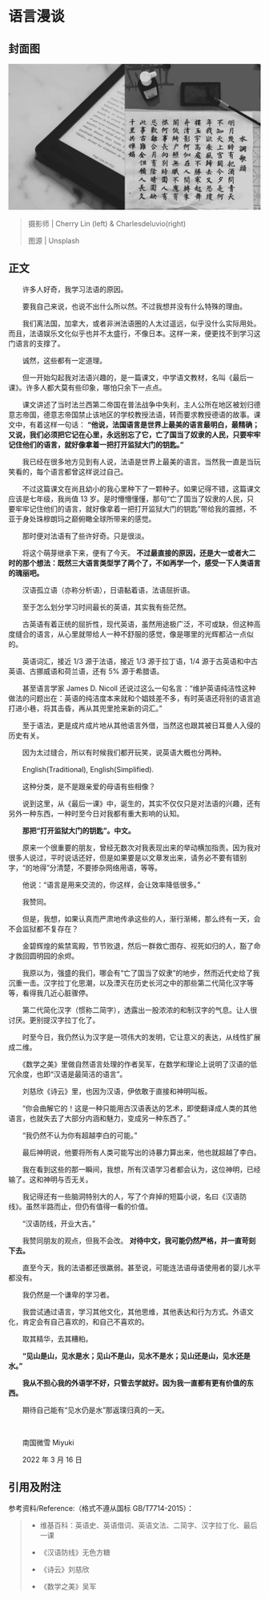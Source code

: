 # 语言漫谈

## 封面图

![](https://raw.githubusercontent.com/TinySnow/GithubImageHosting/main/blog/articles/literature/language-blend.png)

> 摄影师 | Cherry Lin (left) & Charlesdeluvio(right)
>
> 图源 | Unsplash

## 正文

　　许多人好奇，我学习法语的原因。

　　要我自己来说，也说不出什么所以然。不过我想并没有什么特殊的理由。

　　我们离法国，加拿大，或者非洲法语圈的人太过遥远，似乎没什么实际用处。而且，法语娱乐文化似乎也并不太盛行，不像日本。这样一来，便更找不到学习这门语言的支撑了。

　　诚然，这些都有一定道理。

　　但一开始勾起我对法语兴趣的，是一篇课文，中学语文教材，名叫《最后一课》。许多人都大莫有些印象，哪怕只余下一点点。

　　课文讲述了当时法兰西第二帝国在普法战争中失利，主人公所在地区被划归德意志帝国，德意志帝国禁止该地区的学校教授法语，转而要求教授德语的故事。课文中，有着这样一句话： **“他说，法国语言是世界上最美的语言最明白，最精确；又说，我们必须把它记在心里，永远别忘了它，亡了国当了奴隶的人民，只要牢牢记住他们的语言，就好像拿着一把打开监狱大门的钥匙。”**

　　我已经在很多地方见到有人说，法语是世界上最美的语言。当然我一直是当玩笑看的，每个语言都曾这样说过自己。

　　不过这篇课文在尚且幼小的我心里种下了一颗种子。如果记得不错，这篇课文应该是七年级，我尚值 13 岁。是时懵懵懂懂，那句“亡了国当了奴隶的人民，只要牢牢记住他们的语言，就好像拿着一把打开监狱大门的钥匙”带给我的震撼，不亚于身处珠穆朗玛之巅俯瞰全球所带来的感觉。

　　那时便对法语有了些许好奇。只是很淡。

　　将这个萌芽继承下来，便有了今天。 **不过最直接的原因，还是大一或者大二时的那个想法：既然三大语言类型学了两个了，不如再学一个，感受一下人类语言的瑰丽吧。**

　　汉语孤立语（亦称分析语），日语黏着语，法语屈折语。

　　至于怎么划分学习时间最长的英语，其实我有些茫然。

　　古英语有着正统的屈折性，现代英语，虽然用途极广泛，不可或缺，但这种高度缝合的语言，从心里就带给人一种不舒服的感觉，像是哪里的光辉都沾一点似的。

　　英语词汇，接近 1/3 源于法语，接近 1/3 源于拉丁语，1/4 源于古英语和中古英语、古挪威语和荷兰语，还有 5% 源于希腊语。

　　甚至语言学家 James D. Nicoll 还说过这么一句名言：“维护英语纯洁性这种做法的问题出在：英语的纯洁度本来就和个娼妓差不多，有时英语还将别的语言追打进小巷，将其击昏，再从其兜里抢来新的词汇。”

　　至于语法，更是成片成片地从其他语言外借，当然这也跟其被日耳曼人入侵的历史有关。

　　因为太过缝合，所以有时候我们都开玩笑，说英语大概也分两种。

　　English(Traditional), English(Simplified).

　　这种分类，是不是跟亲爱的母语有些相像？

　　说到这里，从《最后一课》中，诞生的，其实不仅仅只是对法语的兴趣，还有另外一种东西，一种时至今日对我都有重大影响的认知。

　　**那把“打开监狱大门的钥匙”。中文。**

　　原来一个很重要的朋友，曾经无数次对我表现出来的举动横加指责。因为我对很多人说过，平时说话还好，但是如果要是以文章发出来，请务必不要有错别字，“的地得”分清楚，不要掺杂网络用语，等等。

　　他说：“语言是用来交流的，你这样，会让效率降低很多。”

　　我赞同。

　　但是，我想，如果认真而严肃地传承这些的人，渐行渐稀，那么终有一天，会不会监狱都不复存在？

　　金碧辉煌的紫禁鸾殿，节节败退，然后一群救亡图存、视死如归的人，豁了命才救回圆明园的余烬。

　　我原以为，强盛的我们，哪会有“亡了国当了奴隶”的地步，然而近代史给了我沉重一击。汉字拉丁化思潮，以及湮灭在历史长河之中的那些第二代简化汉字等等，看得我几近心脏骤停。

　　第二代简化汉字（惯称二简字），透露出一股浓浓的和制汉字的气息。让人很讨厌。更别提汉字拉丁化了。

　　时至今日，我仍然认为汉字是一项伟大的发明，它让意义的表达，从线性扩展成二维。

　　《数学之美》里做自然语言处理的作者吴军，在数学和理论上说明了汉语的低冗余度，也即“汉语是最简洁的语言”。

　　刘慈欣《诗云》里，也因为汉语，伊依敢于直接和神明叫板。

　　“你会曲解它的！这是一种只能用古汉语表达的艺术，即使翻译成人类的其他语言，也就失去了大部分内涵和魅力，变成另一种东西了。”

　　“我仍然不认为你有超越李白的可能。”

　　最后神明说，他要将所有人类可能写出的诗暴力算出来，他也就超越了李白。

　　我在看到这些的那一瞬间，我想，所有汉语学习者都会认为，这位神明，已经输了。这和神明与否无关。

　　我记得还有一些脑洞特别大的人，写了个弃掉的短篇小说，名曰《汉语防线》。虽然半路而止，但仍有值得一看的价值。

　　“汉语防线，开业大吉。”

　　我赞同朋友的观点，但我不会改。 **对待中文，我可能仍然严格，并一直苛刻下去。**

　　直至今天，我的法语都还很羸弱。甚至说，可能连法语母语使用者的婴儿水平都没有。

　　我仍然是一个谦卑的学习者。

　　我尝试通过语言，学习其他文化，其他思维，其他表达和行为方式。外语文化，肯定会有自己喜欢的，和自己不喜欢的。

　　取其精华，去其糟粕。

　　**“见山是山，见水是水；见山不是山，见水不是水；见山还是山，见水还是水。”**

　　**我从不担心我的外语学不好，只管去学就好。因为我一直都有更有价值的东西。**

　　期待自己能有“见水仍是水”那返璞归真的一天。

<br />

　　南国微雪 Miyuki

　　2022 年 3 月 16 日

## 引用及附注

参考资料/Reference:（格式不遵从国标 GB/T7714-2015）：

> - 维基百科：英语史、英语借词、英语文法、二简字、汉字拉丁化、最后一课
>
> - 《汉语防线》无色方糖
>
> - 《诗云》刘慈欣
>
> - 《数学之美》吴军